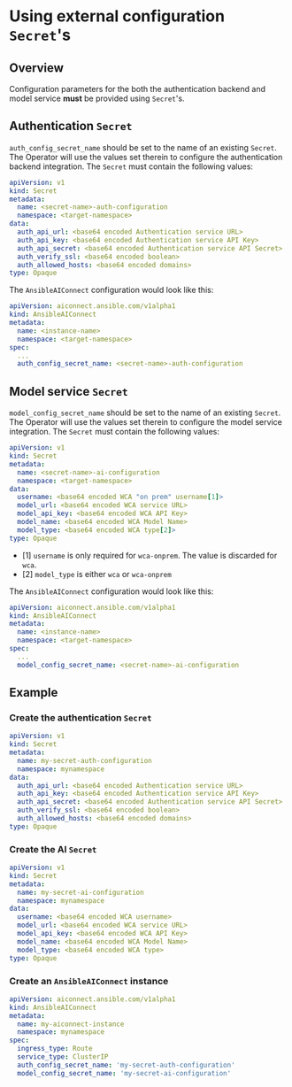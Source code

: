 # Using external configuration `Secret`'s

## Overview

Configuration parameters for the both the authentication backend and model service **must** be provided using `Secret`'s.

## Authentication `Secret`

`auth_config_secret_name` should be set to the name of an existing `Secret`. The Operator will use the values set therein to configure the authentication backend integration. The `Secret` must contain the following values:
```yaml
apiVersion: v1
kind: Secret
metadata:
  name: <secret-name>-auth-configuration
  namespace: <target-namespace>
data:
  auth_api_url: <base64 encoded Authentication service URL>
  auth_api_key: <base64 encoded Authentication service API Key>
  auth_api_secret: <base64 encoded Authentication service API Secret>
  auth_verify_ssl: <base64 encoded boolean>
  auth_allowed_hosts: <base64 encoded domains>
type: Opaque
```
The `AnsibleAIConnect` configuration would look like this:
```yaml
apiVersion: aiconnect.ansible.com/v1alpha1
kind: AnsibleAIConnect
metadata:
  name: <instance-name>
  namespace: <target-namespace>
spec:
  ...
  auth_config_secret_name: <secret-name>-auth-configuration
```

## Model service `Secret`

`model_config_secret_name` should be set to the name of an existing `Secret`. The Operator will use the values set therein to configure the model service integration. The `Secret` must contain the following values:
```yaml
apiVersion: v1
kind: Secret
metadata:
  name: <secret-name>-ai-configuration
  namespace: <target-namespace>
data:
  username: <base64 encoded WCA "on prem" username[1]>
  model_url: <base64 encoded WCA service URL>
  model_api_key: <base64 encoded WCA API Key>
  model_name: <base64 encoded WCA Model Name>
  model_type: <base64 encoded WCA type[2]>
type: Opaque
```
- [1] `username` is only required for `wca-onprem`. The value is discarded for `wca`.
- [2] `model_type` is either `wca` or `wca-onprem`

The `AnsibleAIConnect` configuration would look like this:
```yaml
apiVersion: aiconnect.ansible.com/v1alpha1
kind: AnsibleAIConnect
metadata:
  name: <instance-name>
  namespace: <target-namespace>
spec:
  ...
  model_config_secret_name: <secret-name>-ai-configuration
```

## Example

### Create the authentication `Secret`
```yaml
apiVersion: v1
kind: Secret
metadata:
  name: my-secret-auth-configuration
  namespace: mynamespace
data:
  auth_api_url: <base64 encoded Authentication service URL>
  auth_api_key: <base64 encoded Authentication service API Key>
  auth_api_secret: <base64 encoded Authentication service API Secret>
  auth_verify_ssl: <base64 encoded boolean>
  auth_allowed_hosts: <base64 encoded domains>
type: Opaque
```

### Create the AI `Secret`
```yaml
apiVersion: v1
kind: Secret
metadata:
  name: my-secret-ai-configuration
  namespace: mynamespace
data:
  username: <base64 encoded WCA username>
  model_url: <base64 encoded WCA service URL>
  model_api_key: <base64 encoded WCA API Key>
  model_name: <base64 encoded WCA Model Name>
  model_type: <base64 encoded WCA type>
type: Opaque
```

### Create an `AnsibleAIConnect` instance
```yaml
apiVersion: aiconnect.ansible.com/v1alpha1
kind: AnsibleAIConnect
metadata:
  name: my-aiconnect-instance
  namespace: mynamespace
spec:
  ingress_type: Route
  service_type: ClusterIP
  auth_config_secret_name: 'my-secret-auth-configuration'
  model_config_secret_name: 'my-secret-ai-configuration'
```